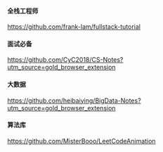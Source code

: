 #### 全栈工程师
https://github.com/frank-lam/fullstack-tutorial

#### 面试必备
https://github.com/CyC2018/CS-Notes?utm_source=gold_browser_extension

#### 大数据
https://github.com/heibaiying/BigData-Notes?utm_source=gold_browser_extension

#### 算法库
https://github.com/MisterBooo/LeetCodeAnimation